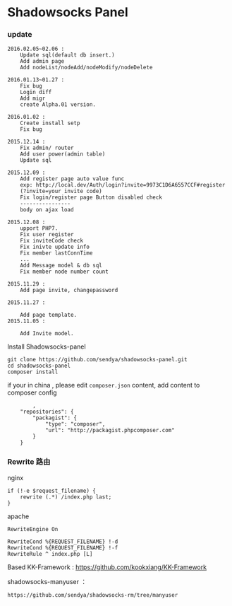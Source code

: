 Shadowsocks Panel
===================

### update
```
2016.02.05~02.06 :
	Update sql(default db insert.)
	Add admin page
	Add nodeList/nodeAdd/nodeModify/nodeDelete

2016.01.13~01.27 :
	Fix bug
	Login diff
	Add migr
	create Alpha.01 version.

2016.01.02 :
	Create install setp
	Fix bug

2015.12.14 : 
	Fix admin/ router
	Add user power(admin table)
	Update sql

2015.12.09 : 
	Add register page auto value func
	exp: http://local.dev/Auth/login?invite=9973C1D6A6557CCF#register
	(?invite=your invite code)
	Fix login/register page Button disabled check
	----------------
	body on ajax load

2015.12.08 : 
	upport PHP7.
	Fix user register
	Fix inviteCode check
	Fix inivte update info
	Fix member lastConnTime
	...
	Add Message model & db sql
	Fix member node number count

2015.11.29 :
	Add page invite, changepassword

2015.11.27 :

	Add page template.
2015.11.05 :

	Add Invite model. 
```

Install Shadowsocks-panel
```
git clone https://github.com/sendya/shadowsocks-panel.git
cd shadowsocks-panel
composer install

```

if your in china , please edit `composer.json` content, add content to composer config
```
		,
    "repositories": {
        "packagist": {
            "type": "composer",
            "url": "http://packagist.phpcomposer.com"
        }
    }
```

### Rewrite 路由
nginx
```
if (!-e $request_filename) {
    rewrite (.*) /index.php last;
}
```
apache
```
RewriteEngine On

RewriteCond %{REQUEST_FILENAME} !-d
RewriteCond %{REQUEST_FILENAME} !-f
RewriteRule ^ index.php [L]
```


Based KK-Framework :
https://github.com/kookxiang/KK-Framework

shadowsocks-manyuser ：
```
https://github.com/sendya/shadowsocks-rm/tree/manyuser
```